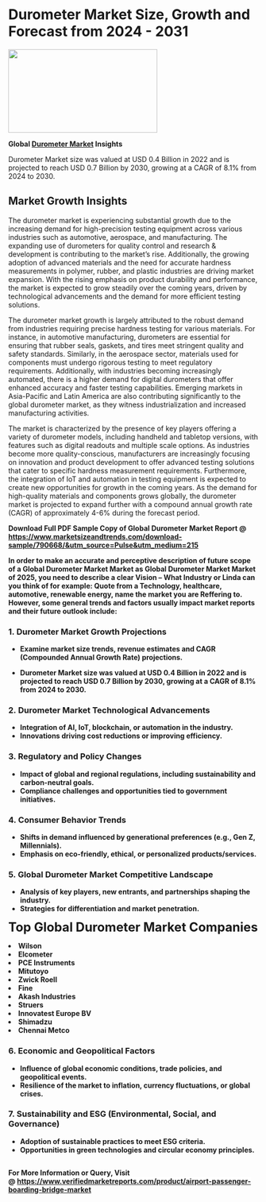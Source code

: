 <H1>Durometer Market Size, Growth and Forecast from 2024 - 2031</H1><img class="aligncenter size-medium wp-image-584254" src="https://thirdeyenews.in/wp-content/uploads/2024/09/Global-Market-Research-300x168.jpeg" alt="" width="300" height="168" /><p><strong>Global&nbsp;<a href="https://www.marketsizeandtrends.com/download-sample/790668/&amp;utm_source=Pulse&amp;utm_medium=215">Durometer Market</a> Insights</strong></p><p>Durometer Market size was valued at USD 0.4 Billion in 2022 and is projected to reach USD 0.7 Billion by 2030, growing at a CAGR of 8.1% from 2024 to 2030.</p><p><h2>Market Growth Insights</h2> <p>The durometer market is experiencing substantial growth due to the increasing demand for high-precision testing equipment across various industries such as automotive, aerospace, and manufacturing. The expanding use of durometers for quality control and research & development is contributing to the market’s rise. Additionally, the growing adoption of advanced materials and the need for accurate hardness measurements in polymer, rubber, and plastic industries are driving market expansion. With the rising emphasis on product durability and performance, the market is expected to grow steadily over the coming years, driven by technological advancements and the demand for more efficient testing solutions.</p> <p><strong></strong></p> <p>The durometer market growth is largely attributed to the robust demand from industries requiring precise hardness testing for various materials. For instance, in automotive manufacturing, durometers are essential for ensuring that rubber seals, gaskets, and tires meet stringent quality and safety standards. Similarly, in the aerospace sector, materials used for components must undergo rigorous testing to meet regulatory requirements. Additionally, with industries becoming increasingly automated, there is a higher demand for digital durometers that offer enhanced accuracy and faster testing capabilities. Emerging markets in Asia-Pacific and Latin America are also contributing significantly to the global durometer market, as they witness industrialization and increased manufacturing activities.</p> <p>The market is characterized by the presence of key players offering a variety of durometer models, including handheld and tabletop versions, with features such as digital readouts and multiple scale options. As industries become more quality-conscious, manufacturers are increasingly focusing on innovation and product development to offer advanced testing solutions that cater to specific hardness measurement requirements. Furthermore, the integration of IoT and automation in testing equipment is expected to create new opportunities for growth in the coming years. As the demand for high-quality materials and components grows globally, the durometer market is projected to expand further with a compound annual growth rate (CAGR) of approximately 4-6% during the forecast period.</p> <p><strong></p><p><span class=""><strong>Download Full PDF Sample Copy of Global Durometer Market Report</strong> @ <a href="https://www.marketsizeandtrends.com/download-sample/790668/&amp;utm_source=Pulse&amp;utm_medium=215" target="_blank">https://www.marketsizeandtrends.com/download-sample/790668/&amp;utm_source=Pulse&amp;utm_medium=215</a></span></p><p>In order to make an accurate and perceptive description of future scope of a Global&nbsp;Durometer Market Market as Global&nbsp;Durometer Market Market of 2025, you need to describe a clear Vision &ndash; What Industry or Linda can you think of for example: Quote from a Technology, healthcare, automotive, renewable energy, name the market you are Reffering to. However, some general trends and factors usually impact market reports and their future outlook include:</p><h3>1.&nbsp;<strong>Durometer Market Growth Projections</strong></h3><ul><li>Examine market size trends, revenue estimates and CAGR (Compounded Annual Growth Rate) projections.</li><li><p>Durometer Market size was valued at USD 0.4 Billion in 2022 and is projected to reach USD 0.7 Billion by 2030, growing at a CAGR of 8.1% from 2024 to 2030.</p></li></ul><h3>2.&nbsp;<strong>Durometer Market Technological Advancements</strong></h3><ul><li>Integration of AI, IoT, blockchain, or automation in the industry.</li><li>Innovations driving cost reductions or improving efficiency.</li></ul><h3>3.&nbsp;<strong>Regulatory and Policy Changes</strong></h3><ul><li>Impact of global and regional regulations, including sustainability and carbon-neutral goals.</li><li>Compliance challenges and opportunities tied to government initiatives.</li></ul><h3>4.&nbsp;<strong>Consumer Behavior Trends</strong></h3><ul><li>Shifts in demand influenced by generational preferences (e.g., Gen Z, Millennials).</li><li>Emphasis on eco-friendly, ethical, or personalized products/services.</li></ul><h3>5.&nbsp;<strong>Global Durometer Market Competitive Landscape</strong></h3><ul><li>Analysis of key players, new entrants, and partnerships shaping the industry.</li><li>Strategies for differentiation and market penetration.</li></ul><p data-pm-slice="1 1 []"><span style="color: inherit; font-family: inherit; font-size: 25px;">Top Global Durometer Market Companies</span></p><div class="" data-test-id=""><p><li>Wilson</li><li> Elcometer</li><li> PCE Instruments</li><li> Mitutoyo</li><li> Zwick Roell</li><li> Fine</li><li> Akash Industries</li><li> Struers</li><li> Innovatest Europe BV</li><li> Shimadzu</li><li> Chennai Metco</li></p></div><h3>6.&nbsp;<strong>Economic and Geopolitical Factors</strong></h3><ul><li>Influence of global economic conditions, trade policies, and geopolitical events.</li><li>Resilience of the market to inflation, currency fluctuations, or global crises.</li></ul><h3>7.&nbsp;<strong>Sustainability and ESG (Environmental, Social, and Governance)</strong></h3><ul><li>Adoption of sustainable practices to meet ESG criteria.</li><li>Opportunities in green technologies and circular economy principles.</li></ul><h2><strong style="font-size: 14px;">For More Information or Query, Visit @&nbsp;</strong><a style="background-color: #ffffff; font-size: 14px;" href="https://www.marketsizeandtrends.com/report/durometer-market/" target="_blank">https://www.verifiedmarketreports.com/product/airport-passenger-boarding-bridge-market</a></h2>

